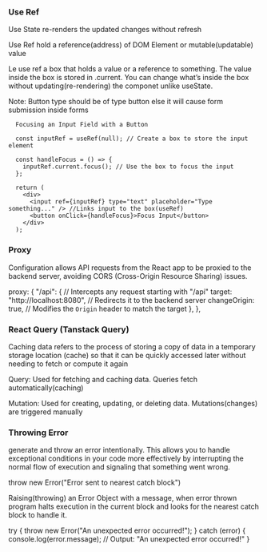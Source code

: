 ### Use Ref
Use State re-renders the updated changes without refresh


Use Ref hold a reference(address) of DOM Element or mutable(updatable) value

Le use ref a box that holds a value or a reference to something.
The value inside the box is stored in .current.
You can change what’s inside the box without updating(re-rendering) the componet unlike useState.

Note: Button type should be of type button else it will cause form submission inside forms

```
  Focusing an Input Field with a Button
  
  const inputRef = useRef(null); // Create a box to store the input element

  const handleFocus = () => {
    inputRef.current.focus(); // Use the box to focus the input
  };

  return (
    <div>
      <input ref={inputRef} type="text" placeholder="Type something..." /> //Links input to the box(useRef)
      <button onClick={handleFocus}>Focus Input</button>
    </div>
  );

```

### Proxy

Configuration allows API requests from the React app to be proxied to the backend server, avoiding CORS (Cross-Origin Resource Sharing) issues.

proxy: {
  "/api": {                        // Intercepts any request starting with "/api"
    target: "http://localhost:8080", // Redirects it to the backend server
    changeOrigin: true,             // Modifies the `Origin` header to match the target
  },
},


### React Query (Tanstack Query)

Caching data refers to the process of storing a copy of data in a temporary storage location (cache) so that it can be quickly accessed later without needing to fetch or compute it again

Query: Used for fetching and caching data. Queries fetch automatically(caching)

Mutation: Used for creating, updating, or deleting data. Mutations(changes) are triggered manually

### Throwing Error

generate and throw an error intentionally. This allows you to handle exceptional conditions in your code more effectively by interrupting the normal flow of execution and signaling that something went wrong.


throw new Error("Error sent to nearest catch block")

Raising(throwing) an Error Object with a message, when error thrown program halts execution in the current block and looks for the nearest catch block to handle it.

try 
{
    throw new Error("An unexpected error occurred!");
} 
catch (error) 
{
    console.log(error.message); // Output: "An unexpected error occurred!"
}





